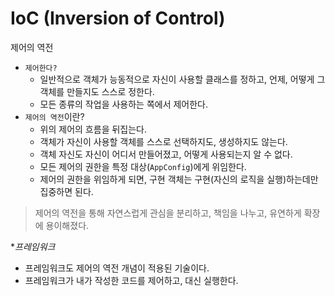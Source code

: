 # IoC (Inversion of Control)

제어의 역전
- `제어한다?` 
  - 일반적으로 객체가 능동적으로 자신이 사용할 클래스를 정하고, 언제, 어떻게 그 객체를 만들지도 스스로 정한다. 
  - 모든 종류의 작업을 사용하는 쪽에서 제어한다.
- `제어의 역전`이란? 
  - 위의 제어의 흐름을 뒤집는다. 
  - 객체가 자신이 사용할 객체를 스스로 선택하지도, 생성하지도 않는다.
  - 객체 자신도 자신이 어디서 만들어졌고, 어떻게 사용되는지 알 수 없다.
  - 모든 제어의 권한을 특정 대상(`AppConfig`)에게 위임한다.
  - 제어의 권한을 위임하게 되면, 구현 객체는 구현(자신의 로직을 실행)하는데만 집중하면 된다.  


> 제어의 역전을 통해 자연스럽게 관심을 분리하고, 책임을 나누고, 유연하게 확장에 용이해졌다. 


**프레임워크*
- 프레임워크도 제어의 역전 개념이 적용된 기술이다.
- 프레임워크가 내가 작성한 코드를 제어하고, 대신 실행한다.
